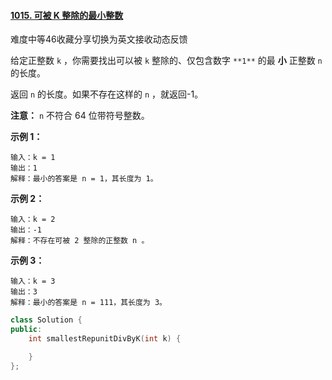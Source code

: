 #### [1015. 可被 K 整除的最小整数](https://leetcode-cn.com/problems/smallest-integer-divisible-by-k/)

难度中等46收藏分享切换为英文接收动态反馈

给定正整数 `k` ，你需要找出可以被 `k` 整除的、仅包含数字 `**1**` 的最 **小** 正整数 `n` 的长度。

返回 `n` 的长度。如果不存在这样的 `n` ，就返回-1。

**注意：** `n` 不符合 64 位带符号整数。

 

**示例 1：**

```
输入：k = 1
输出：1
解释：最小的答案是 n = 1，其长度为 1。
```

**示例 2：**

```
输入：k = 2
输出：-1
解释：不存在可被 2 整除的正整数 n 。
```

**示例 3：**

```
输入：k = 3
输出：3
解释：最小的答案是 n = 111，其长度为 3。
```

```cpp
class Solution {
public:
    int smallestRepunitDivByK(int k) {

    }
};
```

